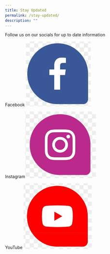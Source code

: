 ```yaml
---
title: Stay Updated
permalink: /stay-updated/
description: ""
---
```

Follow us on our socials for up to date information

Facebook ![MoneySense Facebook](/images/Homepage/facebook.png) 

Instagram![Instagram](/images/Homepage/instagram.png)  

YouTube
![YouTube](/images/Homepage/youtube.png)
